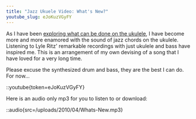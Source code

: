 ```yaml
---
title: "Jazz Ukuele Video: What's New?"
youtube_slug: eJoKuzVGyFY
---
```


As I have been [exploring what can be done on the ukulele](/blog/jazz-ukulele-love-is-a-song-from-bambi/), I have become more and more enamored with the sound of jazz chords on the ukulele. Listening to Lyle Ritz' remarkable recordings with just ukulele and bass have inspired me. This is an arrangement of my own devising of a song that I have loved for a very long time.

Please excuse the synthesized drum and bass, they are the best I can do. For now...

::youtube{token=eJoKuzVGyFY}

Here is an audio only mp3 for you to listen to or download:

::audio{src=/uploads/2010/04/Whats-New.mp3}